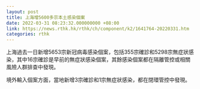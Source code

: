 ```yaml
---
layout: post
title: 上海增5600多宗本土感染個案
date: 2022-03-31 08:23:32.000000000 +08:00
link: https://news.rthk.hk/rthk/ch/component/k2/1641764-20220331.htm
categories: rthk
---
```


上海過去一日新增5653宗新冠病毒感染個案，包括355宗確診和5298宗無症狀感染，其中16宗確診是早前的無症狀感染個案，其餘感染個案都在隔離管控或相關風險人群排查中發現。

境外輸入個案方面，當地新增3宗確診和1宗無症狀感染，都在閉環管控中發現。
